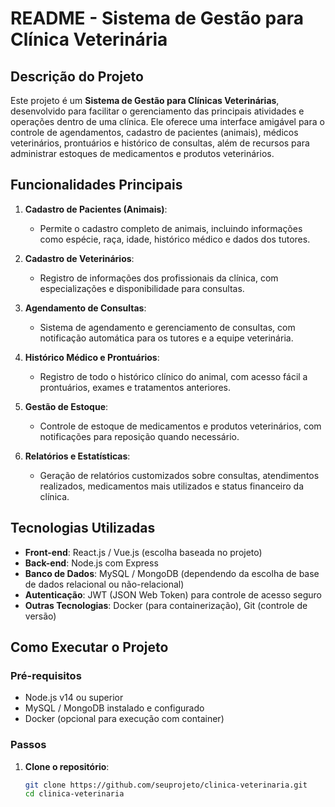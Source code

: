 # README - Sistema de Gestão para Clínica Veterinária

## Descrição do Projeto

Este projeto é um **Sistema de Gestão para Clínicas Veterinárias**, desenvolvido para facilitar o gerenciamento das principais atividades e operações dentro de uma clínica. Ele oferece uma interface amigável para o controle de agendamentos, cadastro de pacientes (animais), médicos veterinários, prontuários e histórico de consultas, além de recursos para administrar estoques de medicamentos e produtos veterinários.

## Funcionalidades Principais

1. **Cadastro de Pacientes (Animais)**:
   - Permite o cadastro completo de animais, incluindo informações como espécie, raça, idade, histórico médico e dados dos tutores.

2. **Cadastro de Veterinários**:
   - Registro de informações dos profissionais da clínica, com especializações e disponibilidade para consultas.

3. **Agendamento de Consultas**:
   - Sistema de agendamento e gerenciamento de consultas, com notificação automática para os tutores e a equipe veterinária.

4. **Histórico Médico e Prontuários**:
   - Registro de todo o histórico clínico do animal, com acesso fácil a prontuários, exames e tratamentos anteriores.

5. **Gestão de Estoque**:
   - Controle de estoque de medicamentos e produtos veterinários, com notificações para reposição quando necessário.

6. **Relatórios e Estatísticas**:
   - Geração de relatórios customizados sobre consultas, atendimentos realizados, medicamentos mais utilizados e status financeiro da clínica.

## Tecnologias Utilizadas

- **Front-end**: React.js / Vue.js (escolha baseada no projeto)
- **Back-end**: Node.js com Express
- **Banco de Dados**: MySQL / MongoDB (dependendo da escolha de base de dados relacional ou não-relacional)
- **Autenticação**: JWT (JSON Web Token) para controle de acesso seguro
- **Outras Tecnologias**: Docker (para containerização), Git (controle de versão)

## Como Executar o Projeto

### Pré-requisitos

- Node.js v14 ou superior
- MySQL / MongoDB instalado e configurado
- Docker (opcional para execução com container)

### Passos

1. **Clone o repositório**:
   ```bash
   git clone https://github.com/seuprojeto/clinica-veterinaria.git
   cd clinica-veterinaria
